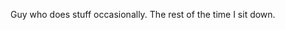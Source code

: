 Guy who does stuff occasionally. The rest of the time I sit down.

<!---
MasterEdgelord0/MasterEdgelord0 is a ✨ special ✨ repository because its `README.md` (this file) appears on your GitHub profile.
You can click the Preview link to take a look at your changes.
--->
